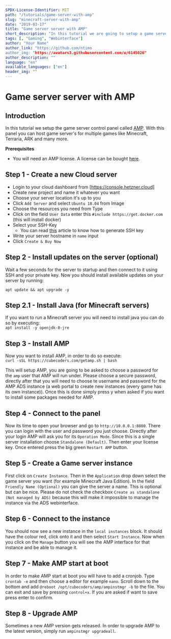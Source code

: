 ```yaml
---
SPDX-License-Identifier: MIT
path: "/tutorials/game-server-with-amp"
slug: "minecraft-server-with-amp"
date: "2019-03-17"
title: "Game server server with AMP"
short_description: "In this tutorial we are going to setup a game server server with AMP"
tags: [, "Gaming", "Webinterface"]
author: "Your Name"
author_link: "https://github.com/ntimo
author_img: "https://avatars3.githubusercontent.com/u/6145026"
author_description: ""
language: "en"
available_languages: ["en"]
header_img: ""
---
```


# Game server server with AMP

## Introduction

In this tutorial we setup the game server control panel called [AMP](https://cubecoders.com/AMP). With this panel you can host game server's for multiple games like Minecraft, Terraria, ARK and many more.  

**Prerequisites**

* You will need an AMP license. A license can be bought [here](https://cubecoders.com/AMP).

## Step 1 - Create a new Cloud server

* Login to your cloud dashboard from [https://console.hetzner.cloud]
* Create new project and name it whatever you want
* Choose your server location it's up to you
* Click `Add Server` and select `Ubuntu 18.04` from Image
* Choose the resources you need from Type
* Click on the field `User Data` enter this `#include https://get.docker.com` (this will install docker)
* Select your SSH-Key 
    * You can read [this](https://help.github.com/en/enterprise/2.16/user/articles/generating-a-new-ssh-key-and-adding-it-to-the-ssh-agent) article to know how to generate SSH key
* Write your server hostname in `name` input
* Click `Create & Buy Now`

## Step 2 - Install updates on the server (optional)

Wait a few seconds for the server to startup and then connect to it using SSH and your private key.
Now you should install available updates on your server by running:  

`apt update && apt upgrade -y`  

## Step 2.1 - Install Java (for Minecraft servers)

If you want to run a Minecraft server you will need to install java you can do so by executing:  
`apt install -y openjdk-8-jre`

## Step 3 - Install AMP

Now you want to install AMP, in order to do so execute:  
`curl -sSL https://cubecoders.com/getamp.sh | bash`  

This will setup AMP, you are going to be asked to choose a password for the `amp` user that AMP will run under. Please choose a secure password, directly after that you will need to choose te username and password for the AMP ADS instance (a web portal to create new instances (every game has its own instance)). Once this is done simply press y when asked if you want to install some packages needed for AMP.

## Step 4 - Connect to the panel

Now its time to open your browser and go to `http://10.0.0.1:8080`. There you can login with the user and password you just choose. Directly after your login AMP will ask you for its `Operation Mode`. Since this is a single server installation choose `Standalone (Default)`. Then enter your license key. Once entered press the big green `Restart AMP` button.

## Step 5 - Create a Game server instance

First click on `Create Instance`. Then in the `Application` drop down select the game server you want (for example Minecraft Java Edition). In the field `Friendly Name (Optional)` you can give the server a name. This is optional but can be nice. Please do not check the checkbox `Create as standalone (Not managed by ADS)` because this will make it impossible to manage the instance via the ADS webinterface.

## Step 6 - Connect to the instance

You should now see a new instance in the `local instances` block. It should have the colour red, click onto it and then select `Start Instance`. Now when you click on the `Manage` button you will see the AMP interface for that instance and be able to manage it.

## Step 7 - Make AMP start at boot

In order to make AMP start at boot you will have to add a cronjob. Type `crontab -e` and then choose a editor for example `nano`. Scroll down to the bottom and add `@reboot /opt/cubecoders/amp/ampinstmgr -b` to the file. You can exit and save by pressing `control+x`. If you are asked if want to save press enter to confirm.

## Step 8 - Upgrade AMP

Sometimes a new AMP version gets released. In order to upgrade AMP to  the latest version, simply run `ampinstmgr upgradeall`.
